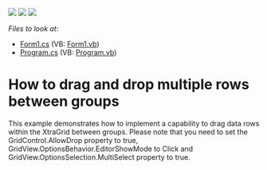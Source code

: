 <!-- default badges list -->
![](https://img.shields.io/endpoint?url=https://codecentral.devexpress.com/api/v1/VersionRange/128627876/13.1.4%2B)
[![](https://img.shields.io/badge/Open_in_DevExpress_Support_Center-FF7200?style=flat-square&logo=DevExpress&logoColor=white)](https://supportcenter.devexpress.com/ticket/details/E461)
[![](https://img.shields.io/badge/📖_How_to_use_DevExpress_Examples-e9f6fc?style=flat-square)](https://docs.devexpress.com/GeneralInformation/403183)
<!-- default badges end -->
<!-- default file list -->
*Files to look at*:

* [Form1.cs](./CS/Q183557/Form1.cs) (VB: [Form1.vb](./VB/Q183557/Form1.vb))
* [Program.cs](./CS/Q183557/Program.cs) (VB: [Program.vb](./VB/Q183557/Program.vb))
<!-- default file list end -->
# How to drag and drop multiple rows between groups


<p>This example demonstrates how to implement a capability to drag data rows within the XtraGrid between groups. Please note that you need to set the GridControl.AllowDrop property to true, GridView.OptionsBehavior.EditorShowMode to Click and GridView.OptionsSelection.MultiSelect property to true.</p>

<br/>


